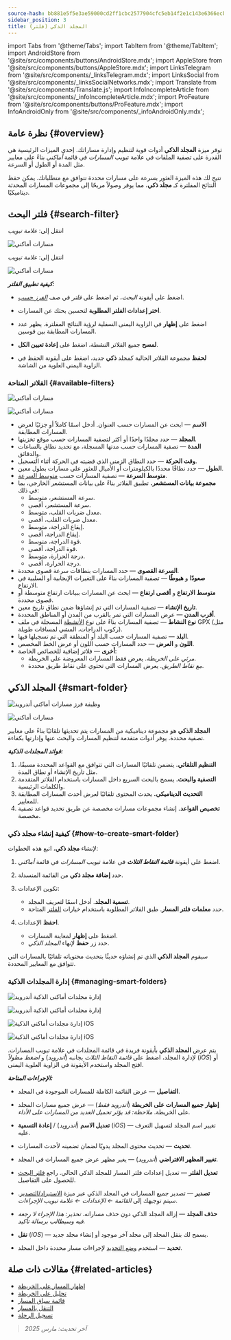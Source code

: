 ```yaml
---
source-hash: bb881e5f5e3ae59000cd2ff1cbc2577904cfc5eb14f2e1c143e6366ecb6952f1
sidebar_position: 3
title: المجلد الذكي (فلتر)
---
```

import Tabs from '@theme/Tabs';
import TabItem from '@theme/TabItem';
import AndroidStore from '@site/src/components/buttons/AndroidStore.mdx';
import AppleStore from '@site/src/components/buttons/AppleStore.mdx';
import LinksTelegram from '@site/src/components/_linksTelegram.mdx';
import LinksSocial from '@site/src/components/_linksSocialNetworks.mdx';
import Translate from '@site/src/components/Translate.js';
import InfoIncompleteArticle from '@site/src/components/_infoIncompleteArticle.mdx';
import ProFeature from '@site/src/components/buttons/ProFeature.mdx';
import InfoAndroidOnly from '@site/src/components/_infoAndroidOnly.mdx';

## نظرة عامة {#overview}

توفر ميزة **المجلد الذكي** أدوات قوية لتنظيم وإدارة مساراتك. إحدى الميزات الرئيسية هي القدرة على تصفية الملفات في علامة تبويب *المسارات* في قائمة *أماكني* بناءً على معايير مثل المدة أو الطول أو السرعة.

تتيح لك هذه الميزة العثور بسرعة على مسارات محددة تتوافق مع متطلباتك. يمكن حفظ النتائج المفلترة كـ **مجلد ذكي**، مما يوفر وصولاً مريحًا إلى مجموعات المسارات المحدثة ديناميكيًا.

## فلتر البحث {#search-filter}

<Tabs groupId="operating-systems" queryString="current-os">

<TabItem value="android" label="أندرويد">

انتقل إلى: *<Translate android="true" ids="shared_string_menu,shared_string_my_places,shared_string_gpx_files"/> علامة تبويب*

![مسارات أماكني](@site/static/img/personal/tracks/my_places_tracks_filter_2_andr.png)

</TabItem>

<TabItem value="ios" label="iOS">

انتقل إلى: *<Translate ios="true" ids="shared_string_menu,shared_string_my_places,shared_string_gpx_tracks"/> علامة تبويب*

![مسارات أماكني](@site/static/img/personal/tracks/my_places_tracks_filter_ios.png)

</TabItem>

</Tabs>

***كيفية تطبيق الفلتر:***

- اضغط على أيقونة *البحث*، ثم اضغط على *فلتر* في صف [*الفرز حسب*](./manage-tracks.md#sort-by).

- **اختر إعدادات الفلتر المطلوبة** لتحسين بحثك عن المسارات.

- اضغط على **إظهار** في الزاوية اليمنى السفلية لرؤية النتائج المفلترة. يظهر عدد المسارات المطابقة بين قوسين.

- **لمسح** جميع الفلاتر النشطة، اضغط على **إعادة تعيين الكل**.

- **لحفظ** مجموعة الفلاتر الحالية كمجلد **ذكي** جديد، اضغط على أيقونة الحفظ في الزاوية اليمنى العلوية من الشاشة.

### الفلاتر المتاحة {#available-filters}

<Tabs groupId="operating-systems" queryString="current-os">

<TabItem value="android" label="أندرويد">

![مسارات أماكني](@site/static/img/personal/tracks/my_places_tracks_filter_andr.png)

</TabItem>

<TabItem value="ios" label="iOS">

![مسارات أماكني](@site/static/img/personal/tracks/my_places_tracks_filter_2_ios.png)

</TabItem>

</Tabs>

- **الاسم** — ابحث عن المسارات حسب العنوان. أدخل اسمًا كاملاً أو جزئيًا لعرض المسارات المطابقة.
- **المجلد** — حدد مجلدًا واحدًا أو أكثر لتصفية المسارات حسب موقع تخزينها.
- **المدة** — تصفية المسارات حسب مدتها المسجلة، مع تحديد نطاق بالساعات والدقائق.
- **وقت الحركة** — حدد النطاق الزمني الذي قضيته في الحركة أثناء التسجيل.
- **الطول** — حدد نطاقًا محددًا بالكيلومترات أو الأميال للعثور على مسارات بطول معين.
- **متوسط السرعة** — تصفية المسارات حسب [متوسط السرعة](../../widgets/info-widgets.md#average-speed).
- **مجموعة بيانات المستشعر.**
    تطبيق الفلاتر بناءً على بيانات المستشعر الخارجي، بما في ذلك:
    - سرعة المستشعر، متوسط.
    - سرعة المستشعر، أقصى.
    - معدل ضربات القلب، متوسط.
    - معدل ضربات القلب، أقصى.
    - إيقاع الدراجة، متوسط.
    - إيقاع الدراجة، أقصى.
    - قوة الدراجة، متوسط.
    - قوة الدراجة، أقصى.
    - درجة الحرارة، متوسط.
    - درجة الحرارة، أقصى.
- **السرعة القصوى** — حدد المسارات بنطاقات سرعة قصوى محددة.
- **صعودًا** و **هبوطًا** — تصفية المسارات بناءً على التغيرات الإيجابية أو السلبية في الارتفاع.
- **متوسط الارتفاع** و **أقصى ارتفاع** — ابحث عن المسارات ببيانات ارتفاع متوسطة أو قصوى محددة.
- **تاريخ الإنشاء** — تصفية المسارات التي تم إنشاؤها ضمن نطاق تاريخ معين.
- **أقرب المدن** — عرض المسارات التي تمر بالقرب من المدن أو المناطق المحددة.
- **نوع النشاط** — تصفية المسارات بناءً على نوع [الأنشطة](../../map/tracks/track-context-menu.md#track-information-activity) المسجلة في ملف GPX (مثل ركوب الدراجات، المشي لمسافات طويلة).
- **البلد** — تصفية المسارات حسب البلد أو المنطقة التي تم تسجيلها فيها.
- **اللون** و **العرض** — حدد المسارات حسب اللون أو عرض الخط المخصص.
- **أخرى** — فلاتر إضافية للخصائص الخاصة:
    - *مرئي على الخريطة*. يعرض فقط المسارات المعروضة على الخريطة.
    - *مع نقاط الطريق*. يعرض المسارات التي تحتوي على نقاط طريق محددة.

## المجلد الذكي {#smart-folder}

<Tabs groupId="operating-systems" queryString="current-os">

<TabItem value="android" label="أندرويد">

![وظيفة فرز مسارات أماكني أندرويد](@site/static/img/personal/tracks/my_places_smart_folder_andr.png)

</TabItem>

<TabItem value="ios" label="iOS">

![مسارات أماكني](@site/static/img/personal/tracks/my_places_smart_folder_ios.png)

</TabItem>

</Tabs>

**المجلد الذكي** هو مجموعة ديناميكية من المسارات يتم تحديثها تلقائيًا بناءً على معايير تصفية محددة. يوفر أدوات متقدمة لتنظيم المسارات والبحث عنها وإدارتها بكفاءة.

***فوائد المجلدات الذكية:***

1. **التنظيم التلقائي.**
    يتضمن تلقائيًا المسارات التي تتوافق مع القواعد المحددة مسبقًا، مثل تاريخ الإنشاء أو نطاق المدة.
2. **التصفية والبحث.**
    يسمح بالبحث السريع داخل المسارات باستخدام الفلاتر المتقدمة والكلمات الرئيسية.
3. **التحديث الديناميكي.**
    يحدث المحتوى تلقائيًا لعرض أحدث المسارات المطابقة للمعايير.
4. **تخصيص القواعد.**
    إنشاء مجموعات مسارات مخصصة عن طريق تحديد قواعد تصفية مخصصة.

### كيفية إنشاء مجلد ذكي {#how-to-create-smart-folder}

لإنشاء **مجلد ذكي**، اتبع هذه الخطوات:

1. اضغط على أيقونة ***قائمة النقاط الثلاث*** في علامة تبويب *المسارات* في قائمة *أماكني*.

2. حدد **إضافة مجلد ذكي** من القائمة المنسدلة.

3. تكوين الإعدادات:
   - **تسمية المجلد**. أدخل اسمًا لتعريف المجلد.
   - حدد **معلمات فلتر المسار**. طبق الفلاتر المطلوبة باستخدام خيارات [الفلتر](#available-filters) المتاحة.

4. **احفظ** الإعدادات.
    - اضغط على **إظهار** لمعاينة المسارات.
    - حدد زر **حفظ** لإنهاء *المجلد الذكي*.

سيقوم **المجلد الذكي** الذي تم إنشاؤه حديثًا بتحديث محتوياته تلقائيًا بالمسارات التي تتوافق مع المعايير المحددة.

### إدارة المجلدات الذكية {#managing-smart-folders}

<Tabs groupId="operating-systems" queryString="current-os">

<TabItem value="android" label="أندرويد">

![إدارة مجلدات أماكني الذكية أندرويد](@site/static/img/personal/tracks/my_places_smart_folder_2-1_andr.png)

![إدارة مجلدات أماكني الذكية أندرويد](@site/static/img/personal/tracks/my_places_smart_folder_3_andr.png)

</TabItem>

<TabItem value="ios" label="iOS">

![إدارة مجلدات أماكني الذكية iOS](@site/static/img/personal/tracks/folder_menu_2_ios.png)

![إدارة مجلدات أماكني الذكية iOS](@site/static/img/personal/tracks/my_places_smart_folder_2_ios.png)

</TabItem>

</Tabs>

يتم عرض **المجلد الذكي** بأيقونة فريدة في قائمة المجلدات في علامة تبويب المسارات. لإدارة المجلد، اضغط على *قائمة النقاط الثلاث* بجانبه (*أندرويد*) و *اضغط مطولاً* (*iOS*) أو افتح المجلد واستخدم الأيقونة في الزاوية العلوية اليمنى.

***الإجراءات المتاحة:***

- **التفاصيل** — عرض القائمة الكاملة للمسارات الموجودة في المجلد.

- **إظهار جميع المسارات على الخريطة** (*أندرويد فقط*) — عرض جميع مسارات المجلد على الخريطة.
    *ملاحظة: قد يؤثر تحميل العديد من المسارات على الأداء.*

- **تعديل الاسم** (*أندرويد*) / **إعادة التسمية** (*iOS*) — تغيير اسم المجلد لتسهيل التعرف عليه.

- **تحديث** — تحديث محتوى المجلد يدويًا لضمان تضمينه لأحدث المسارات.

- **تغيير المظهر الافتراضي** (*أندرويد*) — يغير مظهر عرض جميع المسارات في المجلد.

- **تعديل الفلتر** — تعديل إعدادات فلتر المسار للمجلد الذكي الحالي. راجع [فلتر البحث](#search-filter) للحصول على التفاصيل.

- **تصدير** — تصدير جميع المسارات في المجلد الذكي عبر ميزة [الاستيراد/التصدير](../../personal/import-export.md). سيتم توجيهك إلى *القائمة ← الإعدادات ← علامة تبويب الإجراءات*.

- **حذف المجلد** — إزالة المجلد الذكي دون حذف مساراته.
    *تحذير: هذا الإجراء لا رجعة فيه وسيطالب برسالة تأكيد.*

- **نقل** (*iOS*) — يسمح لك بنقل المجلد إلى مجلد آخر موجود أو إنشاء مجلد جديد.

- **تحديد** — استخدم [وضع التحديد](./manage-tracks.md#selection-mode) لإجراءات مسار محددة داخل المجلد.

## مقالات ذات صلة {#related-articles}

- [إظهار المسار على الخريطة](../../map/tracks/index.md)
- [تحليل على الخريطة](../../map/tracks/index.md#analyze-track-on-map)
- [قائمة سياق المسار](../../map/tracks/track-context-menu.md)
- [التنقل بالمسار](../../navigation/setup/gpx-navigation.md)
- [تسجيل الرحلة](../../plugins/trip-recording.md)

> *آخر تحديث: مارس 2025*